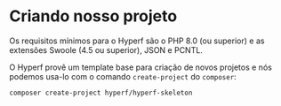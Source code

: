# Criando nosso projeto

Os requisitos mínimos para o Hyperf são o PHP 8.0 (ou superior) e as extensões Swoole (4.5 ou superior), JSON e PCNTL.

O Hyperf provê um template base para criação de novos projetos e nós podemos usa-lo com o comando `create-project` do `composer`:
```shell
composer create-project hyperf/hyperf-skeleton 
```
